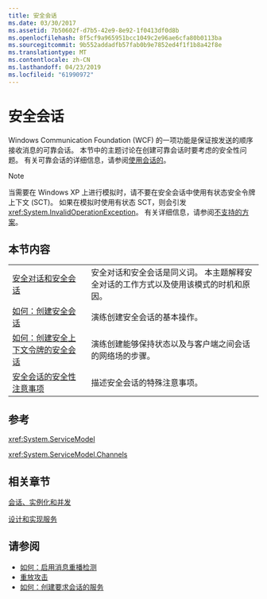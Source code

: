 ```yaml
---
title: 安全会话
ms.date: 03/30/2017
ms.assetid: 7b50602f-d7b5-42e9-8e92-1f0413df0d8b
ms.openlocfilehash: 8f5cf9a965951bcc1049c2e96ae6cfa80b0113ba
ms.sourcegitcommit: 9b552addadfb57fab0b9e7852ed4f1f1b8a42f8e
ms.translationtype: MT
ms.contentlocale: zh-CN
ms.lasthandoff: 04/23/2019
ms.locfileid: "61990972"
---
```

# <a name="secure-sessions"></a>安全会话
Windows Communication Foundation (WCF) 的一项功能是保证按发送的顺序接收消息的可靠会话。 本节中的主题讨论在创建可靠会话时要考虑的安全性问题。 有关可靠会话的详细信息，请参阅[使用会话的](../../../../docs/framework/wcf/using-sessions.md)。  
  
> [!NOTE]
>  当需要在 Windows XP 上进行模拟时，请不要在安全会话中使用有状态安全令牌上下文 (SCT)。 如果在模拟时使用有状态 SCT，则会引发 <xref:System.InvalidOperationException>。 有关详细信息，请参阅[不支持的方案](../../../../docs/framework/wcf/feature-details/unsupported-scenarios.md)。  
  
## <a name="in-this-section"></a>本节内容  
  
|||  
|-|-|  
|[安全对话和安全会话](../../../../docs/framework/wcf/feature-details/secure-conversations-and-secure-sessions.md)|安全对话和安全会话是同义词。 本主题解释安全对话的工作方式以及使用该模式的时机和原因。|  
|[如何：创建安全会话](../../../../docs/framework/wcf/feature-details/how-to-create-a-secure-session.md)|演练创建安全会话的基本操作。|  
|[如何：创建安全上下文令牌的安全会话](../../../../docs/framework/wcf/feature-details/how-to-create-a-security-context-token-for-a-secure-session.md)|演练创建能够保持状态以及与客户端之间会话的网络场的步骤。|  
|[安全会话的安全性注意事项](../../../../docs/framework/wcf/feature-details/security-considerations-for-secure-sessions.md)|描述安全会话的特殊注意事项。|  
  
## <a name="reference"></a>参考  
 <xref:System.ServiceModel>  
  
 <xref:System.ServiceModel.Channels>  
  
## <a name="related-sections"></a>相关章节  
 [会话、实例化和并发](../../../../docs/framework/wcf/feature-details/sessions-instancing-and-concurrency.md)  
  
 [设计和实现服务](../../../../docs/framework/wcf/designing-and-implementing-services.md)  
  
## <a name="see-also"></a>请参阅

- [如何：启用消息重播检测](../../../../docs/framework/wcf/feature-details/how-to-enable-message-replay-detection.md)
- [重放攻击](../../../../docs/framework/wcf/feature-details/replay-attacks.md)
- [如何：创建要求会话的服务](../../../../docs/framework/wcf/feature-details/how-to-create-a-service-that-requires-sessions.md)

